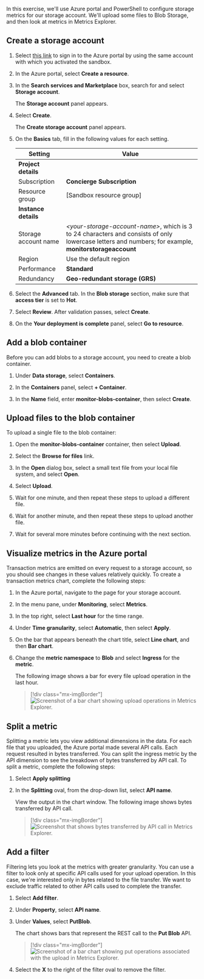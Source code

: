 In this exercise, we'll use Azure portal and PowerShell to configure storage metrics for our storage account. We'll upload some files to Blob Storage, and then look at metrics in Metrics Explorer.

## Create a storage account

1. Select [this link](https://portal.azure.com/learn.docs.microsoft.com?azure-portal=true) to sign in to the Azure portal by using the same account with which you activated the sandbox.

2. In the Azure portal, select **Create a resource**.

3. In the **Search services and Marketplace** box, search for and select **Storage account**.

   The **Storage account** panel appears.

4. Select **Create**.

   The **Create storage account** panel appears.

5. On the **Basics** tab, fill in the following values for each setting.

    | Setting  | Value  |
    |---|---|
    | **Project details** |
    | Subscription | **Concierge Subscription**  |
    | Resource group | <rgn>[Sandbox resource group]</rgn> |
    | **Instance details** |
    | Storage account name | *\<your-storage-account-name\>*, which is 3 to 24 characters and consists of only lowercase letters and numbers; for example, **monitorstorageaccount** |
    | Region | Use the default region |
    | Performance | **Standard** |
    | Redundancy | **Geo-redundant storage (GRS)** |

6. Select the **Advanced** tab. In the **Blob storage** section, make sure that **access tier** is set to **Hot**.

7. Select **Review**. After validation passes, select **Create**.

8. On the **Your deployment is complete** panel, select **Go to resource**.

## Add a blob container

Before you can add blobs to a storage account, you need to create a blob container.

1. Under **Data storage**, select **Containers**.  

2. In the **Containers** panel, select **+ Container**.

3. In the **Name** field, enter **monitor-blobs-container**, then select **Create**.

## Upload files to the blob container

To upload a single file to the blob container:

1. Open the **monitor-blobs-container** container, then select **Upload**.

1. Select the **Browse for files** link.

1. In the **Open** dialog box, select a small text file from your local file system, and select **Open**.

1. Select **Upload**.

1. Wait for one minute, and then repeat these steps to upload a different file.

1. Wait for another minute, and then repeat these steps to upload another file.

1. Wait for several more minutes before continuing with the next section.

## Visualize metrics in the Azure portal

Transaction metrics are emitted on every request to a storage account, so you should see changes in these values relatively quickly. To create a transaction metrics chart, complete the following steps:

1. In the Azure portal, navigate to the page for your storage account.

2. In the menu pane, under **Monitoring**, select **Metrics**.

3. In the top right, select **Last hour** for the time range.

4. Under **Time granularity**, select **Automatic**, then select **Apply**.

5. On the bar that appears beneath the chart title, select **Line chart**, and then **Bar chart**.

6. Change the **metric namespace** to **Blob** and select **Ingress** for the **metric**.

   The following image shows a bar for every file upload operation in the last hour.

   > [!div class="mx-imgBorder"]
   > ![Screenshot of a bar chart showing upload operations in Metrics Explorer.](../media/4-chart-ingress.png)

## Split a metric

Splitting a metric lets you view additional dimensions in the data. For each file that you uploaded, the Azure portal made several API calls. Each request resulted in bytes transferred. You can split the ingress metric by the API dimension to see the breakdown of bytes transferred by API call. To split a metric, complete the following steps:

1. Select **Apply splitting**

2. In the **Splitting** oval, from the drop-down list, select **API name**.

   View the output in the chart window. The following image shows bytes transferred by API call.

   > [!div class="mx-imgBorder"]
   > ![Screenshot that shows bytes transferred by API call in Metrics Explorer.](../media/4-bar-chart-option-split-chart.png)

## Add a filter

Filtering lets you look at the metrics with greater granularity. You can use a filter to look only at specific API calls used for your upload operation. In this case, we're interested only in bytes related to the file transfer. We want to exclude traffic related to other API calls used to complete the transfer.

1. Select **Add filter**.

2. Under **Property**, select **API name**.

3. Under **Values**, select **PutBlob**.

   The chart shows bars that represent the REST call to the **Put Blob** API.

   > [!div class="mx-imgBorder"]
   > ![Screenshot of a bar chart showing put operations associated with the upload in Metrics Explorer.](../media/4-bar-chart-option-put-operations.png)

4. Select the **X** to the right of the filter oval to remove the filter.
